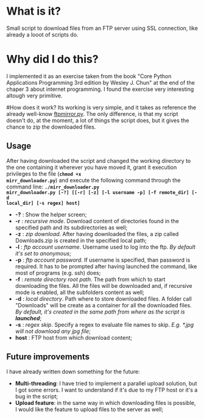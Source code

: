 # What is it?

Small script to download files from an FTP server using SSL connection, like already a looot of scripts do.

# Why did I do this?
I implemented it as an exercise taken from the book "Core Python Applications Programming 3rd edition by Wesley J. Chun" at the end of the chaper 3 about internet programming. I found the exercise very interesting altough very primitive.

#How does it work?
Its working is very simple, and it takes as reference the already well-know <a href = "http://svn.python.org/projects/python/trunk/Tools/scripts/ftpmirror.py">ftpmirror.py</a>.
The only difference, is that my script doesn't do, at the moment, a lot of things the script does, but it gives the chance to zip the downloaded files.

## Usage

After having downloaded the script and changed the working directory to the one containing it wherever you have moved it, grant it execution privileges to the file (<strong><code>chmod +x mirr_downloader.py</code></strong>) and execute the following command through the command line:
<strong><code>./mirr_downloader.py mirr_downloader.py [-?] [[-r] [-z] [-l username -p] [-f remote_dir] [-d local_dir] [-s regex] host]</code></strong>

<ul>
<li><strong>-?</strong> : Show the helper screen;</li>
<li><strong>-r</strong> : <i>recursive mode</i>. Download content of directories found in the specified path and its subdirectories as well;</li>
<li><strong>-z</strong> : <i>zip download</i>. After having downloaded the files, a zip called Downloads.zip is created in the specified local path;</li>
<li><strong>-l</strong> : <i>ftp account username</i>. Username used to log into the ftp. <i>By default it's set to anonymous</i>;</li>
<li><strong>-p</strong> : <i>ftp account password</i>. If username is specified, than password is required. It has to be prompted after having launched the command, like most of programs (e.g. ssh) does;</li>
<li><strong>-f</strong> : <i>remote directory root path</i>. The path from which to start downloading the files. All the files will be downloaded and, if recursive mode is enabled, all the subfolders content as well;</li>
<li><strong>-d</strong> : <i>local directory</i>. Path where to store downloaded files. A folder call "Downloads" will be create as a container for all the downloaded files. <i>By default, it's created in the same path from where as the script is <strong>launched</strong></i>;</li>
<li><strong>-s</strong> : <i>regex skip</i>. Specify a regex to evaluate file names to skip. <i>E.g. *.jpg will not download any jpg file</i>;</li>
<li><strong>host</strong> : FTP host from which download content;</li>
</ul>

## Future improvements

I have already written down something for the future:
<ul>
<li><strong>Multi-threading</strong>: I have tried to implement a parallel upload solution, but I got some errors. I want to understand if it's due to my FTP host or it's a bug in the script;</li>
<li><strong>Upload feature</strong>: in the same way in which downloading files is possible, I would like the feature to upload files to the server as well;</li>